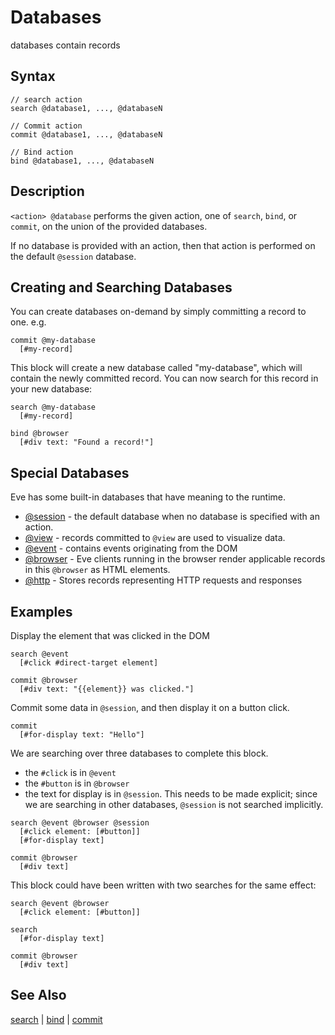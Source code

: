 # Databases

databases contain records

## Syntax

```eve
// search action
search @database1, ..., @databaseN

// Commit action
commit @database1, ..., @databaseN

// Bind action
bind @database1, ..., @databaseN
```

## Description

`<action> @database` performs the given action, one of `search`, `bind`, or `commit`, on the union of the provided databases.

If no database is provided with an action, then that action is performed on the default `@session` database.

## Creating and Searching Databases

You can create databases on-demand by simply committing a record to one. e.g.

```
commit @my-database
  [#my-record]
```

This block will create a new database called "my-database", which will contain the newly committed record. You can now search for this record in your new database:

```
search @my-database
  [#my-record]

bind @browser
  [#div text: "Found a record!"]
```

## Special Databases

Eve has some built-in databases that have meaning to the runtime.

- [@session](../session) - the default database when no database is specified with an action.
- [@view](../view) - records committed to `@view` are used to visualize data. 
- [@event](../event) - contains events originating from the DOM
- [@browser](../browser) - Eve clients running in the browser render applicable records in this `@browser` as HTML elements.
- [@http](../http) - Stores records representing HTTP requests and responses

## Examples

Display the element that was clicked in the DOM

```eve
search @event
  [#click #direct-target element]

commit @browser
  [#div text: "{{element}} was clicked."]
```

Commit some data in `@session`, and then display it on a button click.

```
commit
  [#for-display text: "Hello"]
```

We are searching over three databases to complete this block.

- the `#click` is in `@event`
- the `#button` is in `@browser`
- the text for display is in `@session`. This needs to be made explicit; since we are searching in other databases, `@session` is not searched implicitly.

```
search @event @browser @session
  [#click element: [#button]]
  [#for-display text]

commit @browser
  [#div text]
```

This block could have been written with two searches for the same effect:

```
search @event @browser
  [#click element: [#button]]

search
  [#for-display text]

commit @browser
  [#div text]
```

## See Also

[search](../search) | [bind](../bind) | [commit](../commit)